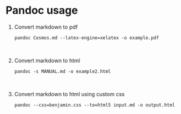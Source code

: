 # Pandoc usage



1. Convert markdown to pdf

   ```
   pandoc Cosmos.md --latex-engine=xelatex -o example.pdf
   ```

   ​

2. Convert markdown to html


   ```
   pandoc -s MANUAL.md -o example2.html
   ```

   ​

3. Convert markdown to html using custom css

   ```
   pandoc --css=benjamin.css --to=html5 input.md -o output.html
   ```

   ​